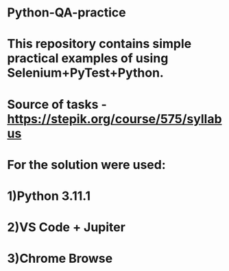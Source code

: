 # Python-QA-practice
# This repository contains simple practical examples of using Selenium+PyTest+Python.

# Source of tasks - https://stepik.org/course/575/syllabus

# For the solution were used:
# 1)Python 3.11.1
# 2)VS Code + Jupiter
# 3)Chrome Browse
